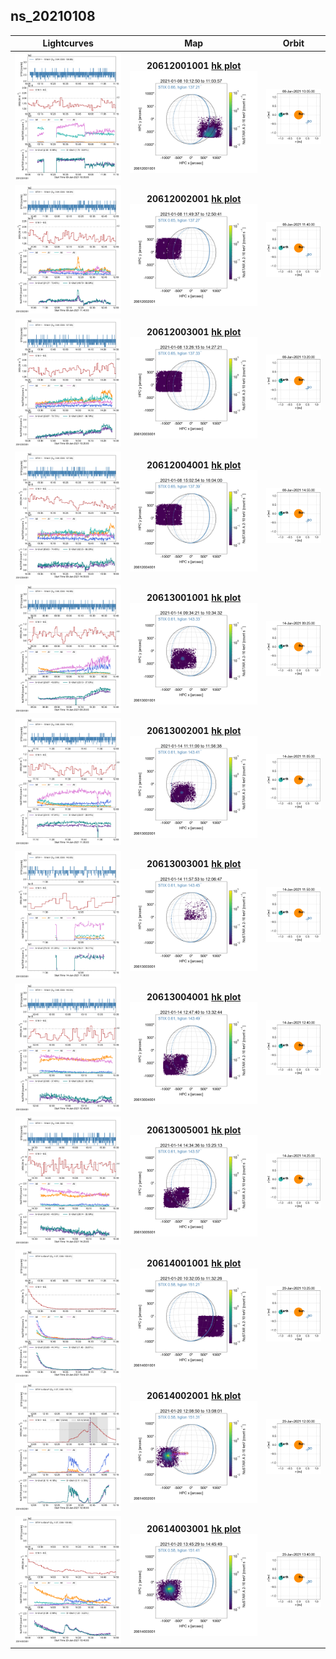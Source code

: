 ## ns_20210108
 
|  Lightcurves |  Map | Orbit |
|:---:|:---:|:---:|
|[![](ltc_20210108_1005_20612001001_ngs.png)](ltc_20210108_1005_20612001001_ngs.png)|**20612001001 [hk plot](hkltc_20210108_1005_20612001001_ngs.png)**<br/>[![](map_20210108_1005_20612001001_ngs.png)](map_20210108_1005_20612001001_ngs.png)|[![](orbeph_20210108_1005_20612001001_ngs.png)](orbeph_20210108_1005_20612001001_ngs.png)|
|[![](ltc_20210108_1140_20612002001_ngs.png)](ltc_20210108_1140_20612002001_ngs.png)|**20612002001 [hk plot](hkltc_20210108_1140_20612002001_ngs.png)**<br/>[![](map_20210108_1140_20612002001_ngs.png)](map_20210108_1140_20612002001_ngs.png)|[![](orbeph_20210108_1140_20612002001_ngs.png)](orbeph_20210108_1140_20612002001_ngs.png)|
|[![](ltc_20210108_1320_20612003001_ngs.png)](ltc_20210108_1320_20612003001_ngs.png)|**20612003001 [hk plot](hkltc_20210108_1320_20612003001_ngs.png)**<br/>[![](map_20210108_1320_20612003001_ngs.png)](map_20210108_1320_20612003001_ngs.png)|[![](orbeph_20210108_1320_20612003001_ngs.png)](orbeph_20210108_1320_20612003001_ngs.png)|
|[![](ltc_20210108_1455_20612004001_ngs.png)](ltc_20210108_1455_20612004001_ngs.png)|**20612004001 [hk plot](hkltc_20210108_1455_20612004001_ngs.png)**<br/>[![](map_20210108_1455_20612004001_ngs.png)](map_20210108_1455_20612004001_ngs.png)|[![](orbeph_20210108_1455_20612004001_ngs.png)](orbeph_20210108_1455_20612004001_ngs.png)|
|[![](ltc_20210114_0925_20613001001_ngs.png)](ltc_20210114_0925_20613001001_ngs.png)|**20613001001 [hk plot](hkltc_20210114_0925_20613001001_ngs.png)**<br/>[![](map_20210114_0925_20613001001_ngs.png)](map_20210114_0925_20613001001_ngs.png)|[![](orbeph_20210114_0925_20613001001_ngs.png)](orbeph_20210114_0925_20613001001_ngs.png)|
|[![](ltc_20210114_1105_20613002001_ngs.png)](ltc_20210114_1105_20613002001_ngs.png)|**20613002001 [hk plot](hkltc_20210114_1105_20613002001_ngs.png)**<br/>[![](map_20210114_1105_20613002001_ngs.png)](map_20210114_1105_20613002001_ngs.png)|[![](orbeph_20210114_1105_20613002001_ngs.png)](orbeph_20210114_1105_20613002001_ngs.png)|
|[![](ltc_20210114_1150_20613003001_ngs.png)](ltc_20210114_1150_20613003001_ngs.png)|**20613003001 [hk plot](hkltc_20210114_1150_20613003001_ngs.png)**<br/>[![](map_20210114_1150_20613003001_ngs.png)](map_20210114_1150_20613003001_ngs.png)|[![](orbeph_20210114_1150_20613003001_ngs.png)](orbeph_20210114_1150_20613003001_ngs.png)|
|[![](ltc_20210114_1240_20613004001_ngs.png)](ltc_20210114_1240_20613004001_ngs.png)|**20613004001 [hk plot](hkltc_20210114_1240_20613004001_ngs.png)**<br/>[![](map_20210114_1240_20613004001_ngs.png)](map_20210114_1240_20613004001_ngs.png)|[![](orbeph_20210114_1240_20613004001_ngs.png)](orbeph_20210114_1240_20613004001_ngs.png)|
|[![](ltc_20210114_1425_20613005001_ngs.png)](ltc_20210114_1425_20613005001_ngs.png)|**20613005001 [hk plot](hkltc_20210114_1425_20613005001_ngs.png)**<br/>[![](map_20210114_1425_20613005001_ngs.png)](map_20210114_1425_20613005001_ngs.png)|[![](orbeph_20210114_1425_20613005001_ngs.png)](orbeph_20210114_1425_20613005001_ngs.png)|
|[![](ltc_20210120_1025_20614001001_ngs.png)](ltc_20210120_1025_20614001001_ngs.png)|**20614001001 [hk plot](hkltc_20210120_1025_20614001001_ngs.png)**<br/>[![](map_20210120_1025_20614001001_ngs.png)](map_20210120_1025_20614001001_ngs.png)|[![](orbeph_20210120_1025_20614001001_ngs.png)](orbeph_20210120_1025_20614001001_ngs.png)|
|[![](ltc_20210120_1200_20614002001_ngs.png)](ltc_20210120_1200_20614002001_ngs.png)|**20614002001 [hk plot](hkltc_20210120_1200_20614002001_ngs.png)**<br/>[![](map_20210120_1200_20614002001_ngs.png)](map_20210120_1200_20614002001_ngs.png)|[![](orbeph_20210120_1200_20614002001_ngs.png)](orbeph_20210120_1200_20614002001_ngs.png)|
|[![](ltc_20210120_1340_20614003001_ngs.png)](ltc_20210120_1340_20614003001_ngs.png)|**20614003001 [hk plot](hkltc_20210120_1340_20614003001_ngs.png)**<br/>[![](map_20210120_1340_20614003001_ngs.png)](map_20210120_1340_20614003001_ngs.png)|[![](orbeph_20210120_1340_20614003001_ngs.png)](orbeph_20210120_1340_20614003001_ngs.png)|

